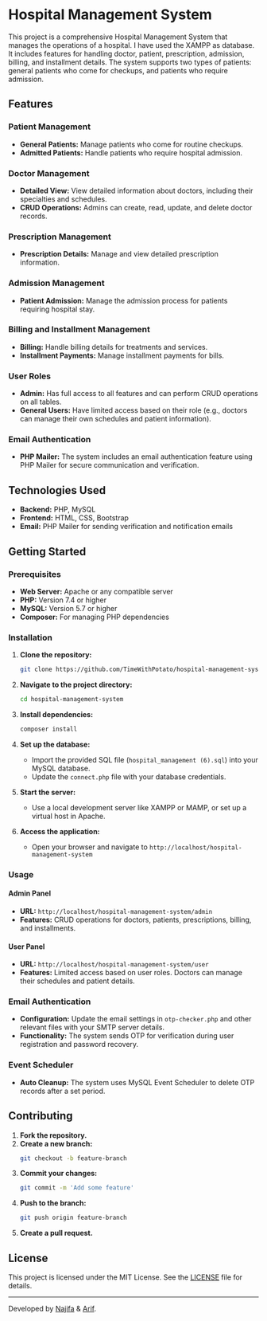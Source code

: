 # Hospital Management System

This project is a comprehensive Hospital Management System that manages the operations of a hospital. I have used the XAMPP as database. It includes features for handling doctor, patient, prescription, admission, billing, and installment details. The system supports two types of patients: general patients who come for checkups, and patients who require admission.

## Features

### Patient Management
- **General Patients:** Manage patients who come for routine checkups.
- **Admitted Patients:** Handle patients who require hospital admission.

### Doctor Management
- **Detailed View:** View detailed information about doctors, including their specialties and schedules.
- **CRUD Operations:** Admins can create, read, update, and delete doctor records.

### Prescription Management
- **Prescription Details:** Manage and view detailed prescription information.

### Admission Management
- **Patient Admission:** Manage the admission process for patients requiring hospital stay.

### Billing and Installment Management
- **Billing:** Handle billing details for treatments and services.
- **Installment Payments:** Manage installment payments for bills.

### User Roles
- **Admin:** Has full access to all features and can perform CRUD operations on all tables.
- **General Users:** Have limited access based on their role (e.g., doctors can manage their own schedules and patient information).

### Email Authentication
- **PHP Mailer:** The system includes an email authentication feature using PHP Mailer for secure communication and verification.

## Technologies Used
- **Backend:** PHP, MySQL
- **Frontend:** HTML, CSS, Bootstrap
- **Email:** PHP Mailer for sending verification and notification emails

## Getting Started

### Prerequisites
- **Web Server:** Apache or any compatible server
- **PHP:** Version 7.4 or higher
- **MySQL:** Version 5.7 or higher
- **Composer:** For managing PHP dependencies

### Installation
1. **Clone the repository:**
   ```sh
   git clone https://github.com/TimeWithPotato/hospital-management-system.git
   ```
2. **Navigate to the project directory:**
   ```sh
   cd hospital-management-system
   ```
3. **Install dependencies:**
   ```sh
   composer install
   ```
4. **Set up the database:**
   - Import the provided SQL file (`hospital_management (6).sql`) into your MySQL database.
   - Update the `connect.php` file with your database credentials.

5. **Start the server:**
   - Use a local development server like XAMPP or MAMP, or set up a virtual host in Apache.

6. **Access the application:**
   - Open your browser and navigate to `http://localhost/hospital-management-system`

### Usage

#### Admin Panel
- **URL:** `http://localhost/hospital-management-system/admin`
- **Features:** CRUD operations for doctors, patients, prescriptions, billing, and installments.

#### User Panel
- **URL:** `http://localhost/hospital-management-system/user`
- **Features:** Limited access based on user roles. Doctors can manage their schedules and patient details.

### Email Authentication
- **Configuration:** Update the email settings in `otp-checker.php` and other relevant files with your SMTP server details.
- **Functionality:** The system sends OTP for verification during user registration and password recovery.

### Event Scheduler
- **Auto Cleanup:** The system uses MySQL Event Scheduler to delete OTP records after a set period.

## Contributing
1. **Fork the repository.**
2. **Create a new branch:**
   ```sh
   git checkout -b feature-branch
   ```
3. **Commit your changes:**
   ```sh
   git commit -m 'Add some feature'
   ```
4. **Push to the branch:**
   ```sh
   git push origin feature-branch
   ```
5. **Create a pull request.**

## License
This project is licensed under the MIT License. See the [LICENSE](LICENSE) file for details.

---

Developed by [Najifa](https://github.com/najifatabassum01) & [Arif](https://github.com/TimeWithPotato).
